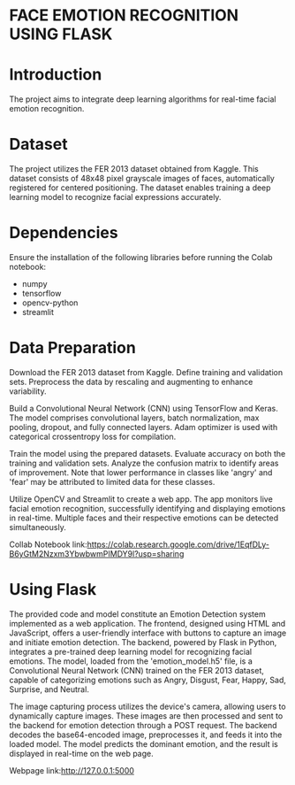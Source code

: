 # FACE EMOTION RECOGNITION USING FLASK

# Introduction
The project aims to integrate deep learning algorithms for real-time facial emotion recognition.

# Dataset
The project utilizes the FER 2013 dataset obtained from Kaggle. This dataset consists of 48x48 pixel grayscale images of faces, automatically registered for centered positioning. The dataset enables training a deep learning model to recognize facial expressions accurately.

# Dependencies
Ensure the installation of the following libraries before running the Colab notebook:

- numpy
- tensorflow
- opencv-python
- streamlit
  

# Data Preparation

Download the FER 2013 dataset from Kaggle.
Define training and validation sets.
Preprocess the data by rescaling and augmenting to enhance variability.

Build a Convolutional Neural Network (CNN) using TensorFlow and Keras.
The model comprises convolutional layers, batch normalization, max pooling, dropout, and fully connected layers.
Adam optimizer is used with categorical crossentropy loss for compilation.

Train the model using the prepared datasets.
Evaluate accuracy on both the training and validation sets.
Analyze the confusion matrix to identify areas of improvement.
Note that lower performance in classes like 'angry' and 'fear' may be attributed to limited data for these classes.

Utilize OpenCV and Streamlit to create a web app.
The app monitors live facial emotion recognition, successfully identifying and displaying emotions in real-time.
Multiple faces and their respective emotions can be detected simultaneously.

Collab Notebook link:https://colab.research.google.com/drive/1EqfDLy-B6yGtM2Nzxm3YbwbwmPIMDY9l?usp=sharing

# Using Flask
The provided code and model constitute an Emotion Detection system implemented as a web application. The frontend, designed using HTML and JavaScript, offers a user-friendly interface with buttons to capture an image and initiate emotion detection. The backend, powered by Flask in Python, integrates a pre-trained deep learning model for recognizing facial emotions. The model, loaded from the 'emotion_model.h5' file, is a Convolutional Neural Network (CNN) trained on the FER 2013 dataset, capable of categorizing emotions such as Angry, Disgust, Fear, Happy, Sad, Surprise, and Neutral.

The image capturing process utilizes the device's camera, allowing users to dynamically capture images. These images are then processed and sent to the backend for emotion detection through a POST request. The backend decodes the base64-encoded image, preprocesses it, and feeds it into the loaded model. The model predicts the dominant emotion, and the result is displayed in real-time on the web page.

Webpage link:http://127.0.0.1:5000
